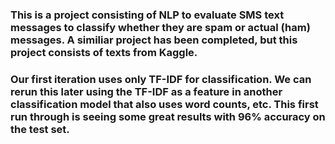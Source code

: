 ### This is a project consisting of NLP to evaluate SMS text messages to classify whether they are spam or actual (ham) messages.  A similiar project has been completed, but this project consists of texts from Kaggle.

### Our first iteration uses only TF-IDF for classification.  We can rerun this later using the TF-IDF as a feature in another classification model that also uses word counts, etc.  This first run through is seeing some great results with 96% accuracy on the test set.